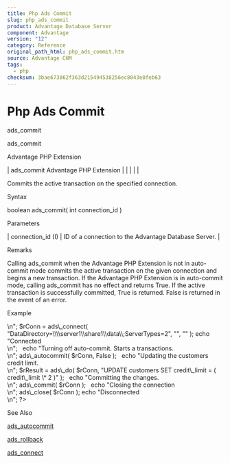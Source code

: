 ```yaml
---
title: Php Ads Commit
slug: php_ads_commit
product: Advantage Database Server
component: Advantage
version: "12"
category: Reference
original_path_html: php_ads_commit.htm
source: Advantage CHM
tags:
  - php
checksum: 3bae673062f363d215494538256ec8043e0feb63
---
```


# Php Ads Commit

ads\_commit

ads\_commit

Advantage PHP Extension

| ads\_commit  Advantage PHP Extension |  |  |  |  |

Commits the active transaction on the specified connection.

Syntax

boolean ads\_commit( int connection\_id )

Parameters

| connection\_id (I) | ID of a connection to the Advantage Database Server. |

Remarks

Calling ads\_commit when the Advantage PHP Extension is not in auto-commit mode commits the active transaction on the given connection and begins a new transaction. If the Advantage PHP Extension is in auto-commit mode, calling ads\_commit has no effect and returns True. If the active transaction is successfully committed, True is returned. False is returned in the event of an error.

Example

<?

echo "Connecting to Server<br>\n";

$rConn = ads\_connect( "DataDirectory=\\\\server1\\share1\\data\\;ServerTypes=2", "", "" );

echo "Connected<br>\n";

 

echo "Turning off auto-commit. Starts a transactions.<br>\n";

ads\_autocommit( $rConn, False );

 

echo "Updating the customers credit limit.<br>\n";

$rResult = ads\_do( $rConn, "UPDATE customers SET credit\_limit = ( credit\_limit \* 2 )" );

 

echo "Committing the changes.<br>\n";

ads\_commit( $rConn );

 

echo "Closing the connection<br>\n";

ads\_close( $rConn );

echo "Disconnected<br>\n";

?>

See Also

[ads\_autocommit](php_ads_autocommit.md)

[ads\_rollback](php_ads_rollback.md)

[ads\_connect](php_ads_connect.md)
